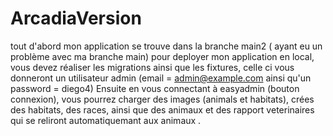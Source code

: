# ArcadiaVersion
tout d'abord mon application se trouve dans la branche main2 ( ayant eu un problème avec ma branche main)
pour deployer mon application en local, vous devez réaliser les migrations ainsi que les fixtures, celle ci vous donneront un utilisateur admin (email = admin@example.com ainsi qu'un password = diego4)
Ensuite en vous connectant à easyadmin (bouton connexion), vous pourrez charger des images (animals et habitats), crées des habitats, des races, ainsi que des animaux et des rapport veterinaires qui se reliront automatiquemant aux animaux .